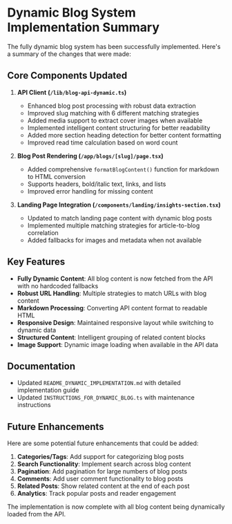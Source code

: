 # Dynamic Blog System Implementation Summary

The fully dynamic blog system has been successfully implemented. Here's a summary of the changes that were made:

## Core Components Updated

1. **API Client (`/lib/blog-api-dynamic.ts`)**

   - Enhanced blog post processing with robust data extraction
   - Improved slug matching with 6 different matching strategies
   - Added media support to extract cover images when available
   - Implemented intelligent content structuring for better readability
   - Added more section heading detection for better content formatting
   - Improved read time calculation based on word count

2. **Blog Post Rendering (`/app/blogs/[slug]/page.tsx`)**

   - Added comprehensive `formatBlogContent()` function for markdown to HTML conversion
   - Supports headers, bold/italic text, links, and lists
   - Improved error handling for missing content

3. **Landing Page Integration (`/components/landing/insights-section.tsx`)**
   - Updated to match landing page content with dynamic blog posts
   - Implemented multiple matching strategies for article-to-blog correlation
   - Added fallbacks for images and metadata when not available

## Key Features

- **Fully Dynamic Content**: All blog content is now fetched from the API with no hardcoded fallbacks
- **Robust URL Handling**: Multiple strategies to match URLs with blog content
- **Markdown Processing**: Converting API content format to readable HTML
- **Responsive Design**: Maintained responsive layout while switching to dynamic data
- **Structured Content**: Intelligent grouping of related content blocks
- **Image Support**: Dynamic image loading when available in the API data

## Documentation

- Updated `README_DYNAMIC_IMPLEMENTATION.md` with detailed implementation guide
- Updated `INSTRUCTIONS_FOR_DYNAMIC_BLOG.ts` with maintenance instructions

## Future Enhancements

Here are some potential future enhancements that could be added:

1. **Categories/Tags**: Add support for categorizing blog posts
2. **Search Functionality**: Implement search across blog content
3. **Pagination**: Add pagination for large numbers of blog posts
4. **Comments**: Add user comment functionality to blog posts
5. **Related Posts**: Show related content at the end of each post
6. **Analytics**: Track popular posts and reader engagement

The implementation is now complete with all blog content being dynamically loaded from the API.
